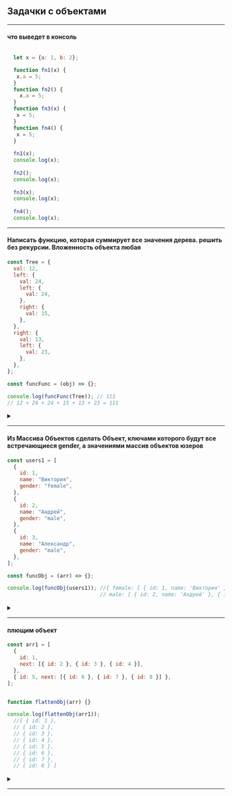 ## Задачки с объектами
  
---
  
#### что выведет в консоль
  
```javascript

  let x = {a: 1, b: 2};

  function fn1(x) {
   x.a = 5;
  }
  function fn2() {
    x.a = 5;
  }
  function fn3(x) {
   x = 5;
  }
  function fn4() {
   x = 5;
  }
  
  fn1(x);
  console.log(x);
  
  fn2(); 
  console.log(x);
  
  fn3(x);
  console.log(x);
  
  fn4(); 
  console.log(x);
```
  
---
  
#### Написать функцию, которая суммирует все значения дерева. решить без рекурсии. Вложенность объекта любая  
```javascript
const Tree = {
  val: 12,
  left: {
    val: 24,
    left: {
      val: 24,
    },
    right: {
      val: 15,
    },
  },
  right: {
    val: 13,
    left: {
      val: 23,
    },
  },
};

const funcFunc = (obj) => {};

console.log(funcFunc(Tree)); // 111
// 12 + 24 + 24 + 15 + 13 + 23 = 111
```  
<details><summary> </summary>

```javascript
  const funcFunc = (obj) => {
    let result = 0
    let stack = [obj]
                 
    while (stack.length) {
      let node = stack.pop()
      
      for (let key in node) {
        if (typeof node[key] === 'object' && node[key]!== null) {
           stack.push(node[key])      
        }
          if ( typeof node[key] === 'number') result+=node[key]
      }
    }
    return result
  };
  
  console.log(funcFunc(Tree)); // 111
  // 12 + 24 + 24 + 15 + 13 + 23 = 111
```
</details>
  
---
  
#### Из Массива Объектов сделать Объект, ключами которого будут все встречающиеся gender, а значениями массив объектов юзеров
```javascript
const users1 = [
  {
    id: 1,
    name: "Виктория",
    gender: "female",
  },
  {
    id: 2,
    name: "Андрей",
    gender: "male",
  },
  {
    id: 3,
    name: "Александр",
    gender: "male",
  },
];

const funcObj = (arr) => {};

console.log(funcObj(users1)); //{ female: [ { id: 1, name: 'Виктория' } ],
                              // male: [ { id: 2, name: 'Андрей' }, { id: 3, name: 'Александр' } ] }
```  
<details><summary> </summary>

```javascript
  const funcObj = (arr) => {
  let returnObj = {}
  for (let obj of arr) {
    // на всякий случай проверяем есть ли вообще ключ gender
    if (obj['gender']) { 
      let {gender, ...rest} = obj // вытягиваем gender и всё остальное
      if (returnObj[gender]) returnObj[gender].push(rest) // если уже в объекте заходил гендер - пушим всё остальное
      else returnObj[gender] = [rest] // если не было такого гендера, то присваиваем ибо впервые
    }
  }
  return returnObj
};
```
</details>
  
---
  
#### плющим объект

```javascript
const arr1 = [
  {
    id: 1,
    next: [{ id: 2 }, { id: 3 }, { id: 4 }],
  },
  { id: 5, next: [{ id: 6 }, { id: 7 }, { id: 8 }] },
];


function flattenObj(arr) {}

console.log(flattenObj(arr1));
  //[ { id: 1 },
  // { id: 2 },
  // { id: 3 },
  // { id: 4 },
  // { id: 5 },
  // { id: 6 },
  // { id: 7 },
  // { id: 8 } ]
```
<details><summary> </summary>

```javascript

```
</details>
  
---
  
